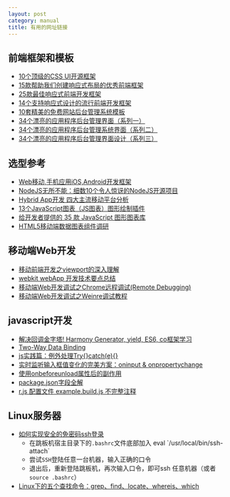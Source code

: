 ```yaml
---
layout: post
category: manual
title: 有用的网址链接
---
```


## 前端框架和模板 ##

- [10个顶级的CSS UI开源框架](http://www.codeceo.com/article/top-10-css-ui-framework.html)
- [15款帮助我们创建响应式布局的优秀前端框架](http://www.cnblogs.com/lhb25/p/grid-tools-for-responsive-web-designs-one.html)
- [25款最佳响应式前端开发框架](http://code.csdn.net/news/2819417)
- [14个支持响应式设计的流行前端开发框架](http://www.cnblogs.com/lhb25/p/responsive-front-end-frameworks.html)
- [10套精美的免费网站后台管理系统模板](http://www.cnblogs.com/lhb25/archive/2012/10/19/10-free-html-admin-templates.html)
- [34个漂亮的应用程序后台管理界面（系列一）](http://www.cnblogs.com/lhb25/archive/2011/08/24/outstanding-admin-panels-part-one.html)
- [34个漂亮的应用程序后台管理系统界面（系列二）](http://www.cnblogs.com/lhb25/archive/2011/09/02/outstanding-admin-panels-part-two.html)
- [34个漂亮的应用程序后台管理界面设计（系列三）](http://www.cnblogs.com/lhb25/archive/2011/09/20/outstanding-admin-panels-part-three.html)

## 选型参考 ##

- [Web移动,手机应用iOS,Android开发框架](http://www.open-open.com/ajax/Mobile_Framework.htm)
- [NodeJS无所不能：细数10个令人惊讶的NodeJS开源项目](http://www.csdn.net/article/2013-12-17/2817827)
- [Hybrid App开发 四大主流移动平台分析](http://dev.yesky.com/238/34657738.shtml)
- [13个JavaScript图表（JS图表）图形绘制插件](http://blog.jobbole.com/13671/)
- [给开发者提供的 35 款 JavaScript 图形图表库](http://www.oschina.net/news/49138/javascript-chart-and-graph-libraries)
- [HTML5移动端数据图表组件调研](http://www.xuanfengge.com/html5-mobile-data-charting-components-research.html)

## 移动端Web开发 ##

- [移动前端开发之viewport的深入理解](http://www.cnblogs.com/2050/p/3877280.html)
- [webkit webApp 开发技术要点总结](http://www.cnblogs.com/pifoo/archive/2011/05/28/webkit-webapp.html)
- [移动端Web开发调试之Chrome远程调试(Remote Debugging)](http://blog.csdn.net/freshlover/article/details/42528643)
- [移动端Web开发调试之Weinre调试教程](http://blog.csdn.net/freshlover/article/details/42640253)

## javascript开发 ##

- [解决回调金字塔! Harmony Generator, yield, ES6, co框架学习](http://www.html-js.com/article/Nodejs-commonly-used-modules-detailed-address-correction-in-Pyramid-Harmony-Generator-yield-ES6-CO-framework-of-learning)
- [Two-Way Data Binding](http://n12v.com/2-way-data-binding/)
- [js实践篇：例外处理Try{}catch(e){}](http://www.cnblogs.com/luluping/archive/2011/02/14/1954092.html)
- [实时监听输入框值变化的完美方案：oninput & onpropertychange](http://www.cnblogs.com/lhb25/archive/2012/11/30/oninput-and-onpropertychange-event-for-input.html)
- [使用onbeforeunload属性后的副作用](http://www.cnblogs.com/birdshome/archive/2005/09/30/OnBeforeUnload.html)
- [package.json字段全解](http://blog.csdn.net/woxueliuyun/article/details/39294375)
- [r.js 配置文件 example.build.js 不完整注释](http://www.cnblogs.com/didi/p/4146656.html)

## Linux服务器 ##

- [如何实现安全的免密码ssh登录](http://blog.chinaunix.net/uid-20761674-id-74963.html)
	- 在跳板机宿主目录下的`.bashrc`文件底部加入 eval \`/usr/local/bin/ssh-attach\`
	- 尝试`SSH`登陆任意一台机器，输入正确的口令
	- 退出后，重新登陆跳板机，再次输入口令，即可ssh 任意机器（或者`source .bashrc`）
- [Linux下的五个查找命令：grep、find、locate、whereis、which](http://www.cnblogs.com/wanqieddy/archive/2011/07/15/2107071.html)
